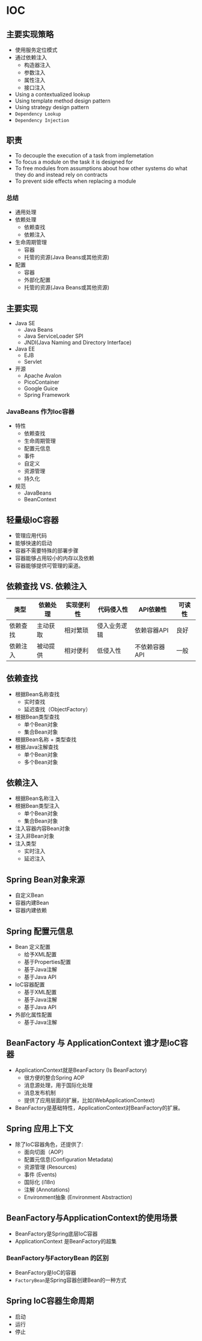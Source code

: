 # IOC

## 主要实现策略

- 使用服务定位模式
- 通过依赖注入
  - 构造器注入
  - 参数注入
  - 属性注入
  - 接口注入
- Using a contextualized lookup
- Using template method design pattern
- Using strategy design pattern
- `Dependency Lookup`
- `Dependency Injection`

## 职责

- To decouple the execution of a task from implemetation
- To focus a module on the task it is designed for
- To free modules from assumptions about how other systems do what they do and instead rely on contracts
- To prevent side effects when replacing a module

### 总结

- 通用处理
- 依赖处理
  - 依赖查找
  - 依赖注入
- 生命周期管理
  - 容器
  - 托管的资源(Java Beans或其他资源)
- 配置
  - 容器
  - 外部化配置
  - 托管的资源(Java Beans或其他资源)

## 主要实现

- Java SE
  - Java Beans
  - Java ServiceLoader SPI
  - JNDI(Java Naming and Directory Interface)
- Java EE
  - EJB
  - Servlet
- 开源
  - Apache Avalon
  - PicoContainer
  - Google Guice
  - Spring Framework

### JavaBeans 作为Ioc容器

- 特性
  - 依赖查找
  - 生命周期管理
  - 配置元信息
  - 事件
  - 自定义
  - 资源管理
  - 持久化
- 规范
  - JavaBeans
  - BeanContext

## 轻量级IoC容器

- 管理应用代码
- 能够快速的启动
- 容器不需要特殊的部署步骤
- 容器能够占用较小的内存以及依赖
- 容器能够提供可管理的渠道。

## 依赖查找 VS. 依赖注入



| 类型     | 依赖处理 | 实现便利性 | 代码侵入性   | API依赖性     | 可读性 |
| -------- | -------- | ---------- | ------------ | ------------- | ------ |
| 依赖查找 | 主动获取 | 相对繁琐   | 侵入业务逻辑 | 依赖容器API   | 良好   |
| 依赖注入 | 被动提供 | 相对便利   | 低侵入性     | 不依赖容器API | 一般   |

## 依赖查找

- 根据Bean名称查找
  - 实时查找
  - 延迟查找（ObjectFactory）
- 根据Bean类型查找
  - 单个Bean对象
  - 集合Bean对象
- 根据Bean名称 + 类型查找
- 根据Java注解查找
  - 单个Bean对象
  - 多个Bean对象

## 依赖注入

- 根据Bean名称注入
- 根据Bean类型注入
  - 单个Bean对象
  - 集合Bean对象
- 注入容器内容Bean对象
- 注入非Bean对象
- 注入类型
  - 实时注入
  - 延迟注入

## Spring Bean对象来源

- 自定义Bean
- 容器内建Bean
- 容器内建依赖

## Spring 配置元信息

- Bean 定义配置
  - 给予XML配置
  - 基于Properties配置
  - 基于Java注解
  - 基于Java API
- IoC容器配置
  - 基于XML配置
  - 基于Java注解
  - 基于Java API
- 外部化属性配置
  - 基于Java注解

## BeanFactory 与 ApplicationContext 谁才是IoC容器

- ApplicationContext就是BeanFactory (Is BeanFactory)
  - 很方便的整合Spring AOP
  - 消息源处理，用于国际化处理
  - 消息发布机制
  - 提供了应用层面的扩展，比如(WebApplicationContext)
- BeanFactory是基础特性，ApplicationContext对BeanFactory的扩展。

## Spring 应用上下文

- 除了IoC容器角色，还提供了:
  - 面向切面（AOP）
  - 配置元信息(Configuration Metadata)
  - 资源管理 (Resources)
  - 事件 (Events)
  - 国际化 (i18n)
  - 注解 (Annotations)
  - Environment抽象 (Environment Abstraction)

## BeanFactory与ApplicationContext的使用场景

- BeanFactory是Spring底层IoC容器
- ApplicationContext 是BeanFactory的超集

### BeanFactory与FactoryBean 的区别

- BeanFactory是IoC的容器
- `FactoryBean`是Spring容器创建Bean的一种方式



## Spring IoC容器生命周期

- 启动 
- 运行
- 停止